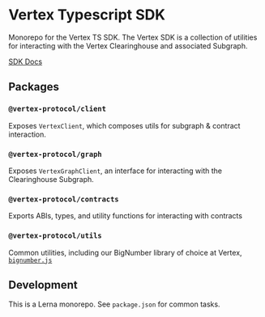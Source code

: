 # Vertex Typescript SDK

Monorepo for the Vertex TS SDK. The Vertex SDK is a collection of utilities
for interacting with the Vertex Clearinghouse and associated Subgraph.

[SDK Docs](https://vertex-protocol.github.io/vertex-sdk)

## Packages

### `@vertex-protocol/client`

Exposes `VertexClient`, which composes utils for subgraph & contract interaction.

### `@vertex-protocol/graph`

Exposes `VertexGraphClient`, an interface for interacting with the Clearinghouse Subgraph.

### `@vertex-protocol/contracts`

Exports ABIs, types, and utility functions for interacting with contracts

### `@vertex-protocol/utils`

Common utilities, including our BigNumber library of choice at Vertex, [`bignumber.js`](https://mikemcl.github.io/bignumber.js/)

## Development

This is a Lerna monorepo. See `package.json` for common tasks.